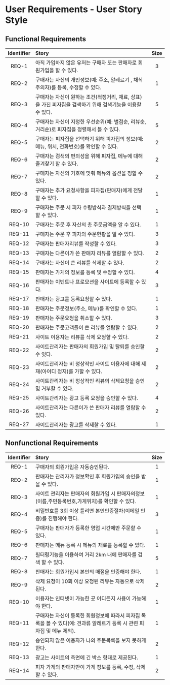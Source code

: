 # User Requirements - User Story Style
 
## Functional Requirements
 
Identifier | Story | Size
:--------:|:-------------------------|:----------:|
REQ-1 | 아직 가입하지 않은 유저는 구매자 또는 판매자로 회원가입을 할 수 있다.  | 3
REQ-2 | 구매자는 자신의 개인정보(예: 주소, 알레르기 , 채식주의자)를 등록, 수정할 수 있다. | 1
REQ-3 | 구매자는 자신이 원하는 조건(적정거리, 재료, 상표)을 가진 피자집을 검색하기 위해 검색기능을 이용할 수 있다.  | 5
REQ-4 | 구매자는 자신이 지정한 우선순위(예: 별점순, 리뷰순, 거리순)로 피자집을 정렬해서 볼 수 있다.  | 5
REQ-5 | 구매자는 피자집을 선택하기 위해 피자집의 정보(예: 메뉴, 위치, 전화번호)를 확인할 수 있다. | 2
REQ-6 | 구매자는 검색의 편의성을 위해 피자집, 메뉴에 대해 즐겨찾기 할 수 있다. | 2
REQ-7 | 구매자는 자신의 기호에 맞춰 메뉴와 옵션을 정할 수 있다. | 2
REQ-8 | 구매자는 추가 요청사항을 피자집(판매자)에게 전달할 수 있다. | 1
REQ-9 | 구매자는 주문 시 피자 수령방식과 결제방식을 선택 할 수 있다. | 1
REQ-10 | 구매자는 주문 후 자신의 총 주문금액을 알 수 있다. | 1
REQ-11 | 구매자는 주문 후 피자의 주문현황을 알 수 있다. | 3
REQ-12 | 구매자는 판매자리뷰를 작성할 수 있다. | 3
REQ-13 | 구매자는 다른이가 쓴 판매자 리뷰를 열람할 수 있다. | 2
REQ-14 | 구매자는 자신이 쓴 리뷰를 삭제할 수 있다. | 2
REQ-15 | 판매자는 가게의 정보를 등록 및 수정할 수 있다. | 4
REQ-16 | 판매자는 이벤트나 프로모션을 사이트에 등록할 수 있다. | 3
REQ-17 | 판매자는 광고를 등록요청할 수 있다. | 1
REQ-18 | 판매자는 주문정보(주소, 메뉴)를 확인할 수 있다. | 1
REQ-19 | 판매자는 주문요청을 취소할 수 있다. | 3
REQ-20 | 판매자는 주문고객들이 쓴 리뷰를 열람할 수 있다. | 2
REQ-21 | 사이트 이용자는 리뷰를 삭제 요청할 수 있다. | 2
REQ-22 | 사이트관리자는 판매자의 회원가입 및 탈퇴를 승인할 수 잇다. | 2
REQ-23 | 사이트관리자는 비 정상적인 사이트 이용자에 대해 제재(아이디 정지)를 가할 수 있다. | 2
REQ-24 | 사이트관리자는 비 정상적인 리뷰의 삭제요청을 승인 및 거부할 수 있다. | 2
REQ-25 | 사이트관리자는 광고 등록 요청을 승인할 수 있다. | 4
REQ-26 | 사이트관리자는 다른이가 쓴 판매자 리뷰를 열람할 수 있다. | 2
REQ-27 | 사이트관리자는 광고를 삭제할 수 있다. | 1

## Nonfunctional Requirements

Identifier | Story | Size
:--------:|:-------------------------|:----------:|
REQ-1| 구매자의 회원가입은 자동승인된다. | 1
REQ-2| 판매자는 관리자가 정보확인 후 회원가입의 승인을 받을 수 있다. | 1
REQ-3| 사이트 관리자는 판매자의 회원가입 시 판매자의정보(이름,주민등록번호,가게위치)를 확인할 수 있다. | 1
REQ-4| 비밀번호를 3회 이상 틀리면 본인인증절차(이메일 인증)를 진행해야 한다. | 3
REQ-5| 구매자는 판매자가 등록한 영업 시간에만 주문할 수 있다. | 1
REQ-6| 판매자는 메뉴 등록 시 메뉴의 재료를 등록할 수 있다. | 1
REQ-7| 필터링기능을 이용하여 거리 2km 내에 판매자를 검색 할 수 있다. | 5
REQ-8| 판매자는 회원가입시 본인의 매점을 인증해야 한다. | 1
REQ-9| 삭제 요청이 10회 이상 요청된 리뷰는 자동으로 삭제된다. | 2 
REQ-10| 이용자는 인터넷이 가능한 곳 어디든지 사용이 가능해야 한다. | 1 
REQ-11| 구매자는 자신이 등록한  회원정보에 따라서 피자집 목록을 볼 수 있다(예: 견과류 알레르기 등록 시 관련 피자집 및 메뉴 제외). | 1
REQ-12| 승인되지 않은 이용자가 나의 주문목록을 보지 못하게 한다. | 2
REQ-13| 광고는 사이트의 측면에 긴 박스 형태로 제공된다. | 1
REQ-14| 피자 가게의 판매자만이 가게 정보를 등록, 수정, 삭제할 수 있다. | 2
